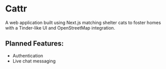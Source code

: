 # Cattr

A web application built using Next.js matching shelter cats to foster homes with a Tinder-like UI and OpenStreetMap integration.

## Planned Features:

- Authentication
- Live chat messaging
